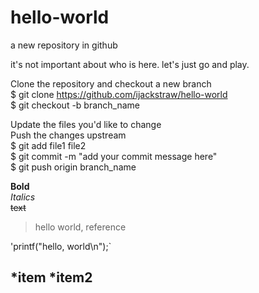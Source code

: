 # hello-world
a new repository in github

it's not important about who is here. let's just go and play.

Clone the repository and checkout a new branch  
$ git clone https://github.com/ijackstraw/hello-world  
$ git checkout -b branch_name  

Update the files you'd like to change  
Push the changes upstream  
$ git add file1 file2  
$ git commit -m "add your commit message here"  
$ git push origin branch_name  

**Bold**  
*Italics*  
~~text~~  
>hello world, reference  

'printf("hello, world\n");`  

*item
*item2
------------  

